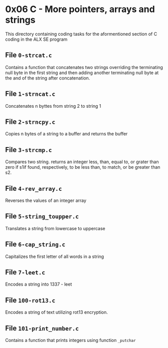 # 0x06 C - More pointers, arrays and strings
This directory containing coding tasks for the aformentioned section of C coding in the ALX SE program

## File `0-strcat.c`
Contains a function that concatenates two strings overriding the terminating null byte in the first string and then adding another terminating null byte at the and of the string after concatenation.

## File `1-strncat.c`
Concatenates n byttes from string 2 to string 1

## File `2-strncpy.c`
Copies n bytes of a string to a buffer and returns the buffer

## File `3-strcmp.c`
Compares two string. returns an integer less, than, equal to, or grater than zero if s1if found, respectively, to be less than, to match, or be greater than s2.

## File `4-rev_array.c`
Reverses the values of an integer array

## File `5-string_toupper.c`
Translates a string from lowercase to uppercase

## File `6-cap_string.c`
Capitalizes the first letter of all words in a string

## File `7-leet.c`
Encodes a string into 1337 - leet

## File `100-rot13.c`
Encodes a string of text utilizing rot13 encryption.

## File `101-print_number.c`
Contains a function that prints integers using function `_putchar`
